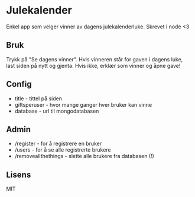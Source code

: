 Julekalender
============
Enkel app som velger vinner av dagens julekalenderluke. Skrevet i node <3

## Bruk
Trykk på "Se dagens vinner". Hvis vinneren står for gaven i dagens luke, last siden på nytt og gjenta. Hvis ikke, erklær som vinner og åpne gave!

## Config
- title - tittel på siden
- giftsperuser - hvor mange ganger hver bruker kan vinne
- database - url til mongodatabasen

## Admin
- /register - for å registrere en bruker
- /users - for å se alle registrerte brukere
- /removeallthethings - slette alle brukere fra databasen (!)

## Lisens
MIT
